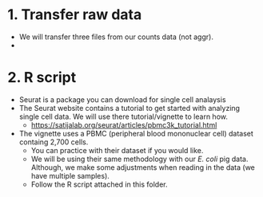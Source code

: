 # 1. Transfer raw data
- We will transfer three files from our counts data (not aggr).
-
# 2. R script
- Seurat is a package you can download for single cell analaysis
- The Seurat website contains a tutorial to get started with analyzing single cell data. We will use there tutorial/vignette to learn how.
  - https://satijalab.org/seurat/articles/pbmc3k_tutorial.html 
- The vignette uses a PBMC (peripheral blood mononuclear cell) dataset containg 2,700 cells.
  - You can practice with their dataset if you would like.
  - We will be using their same methodology with our *E. coli* pig data.  Although, we make some adjustments when reading in the data (we have multiple samples).
  - Follow the R script attached in this folder.
